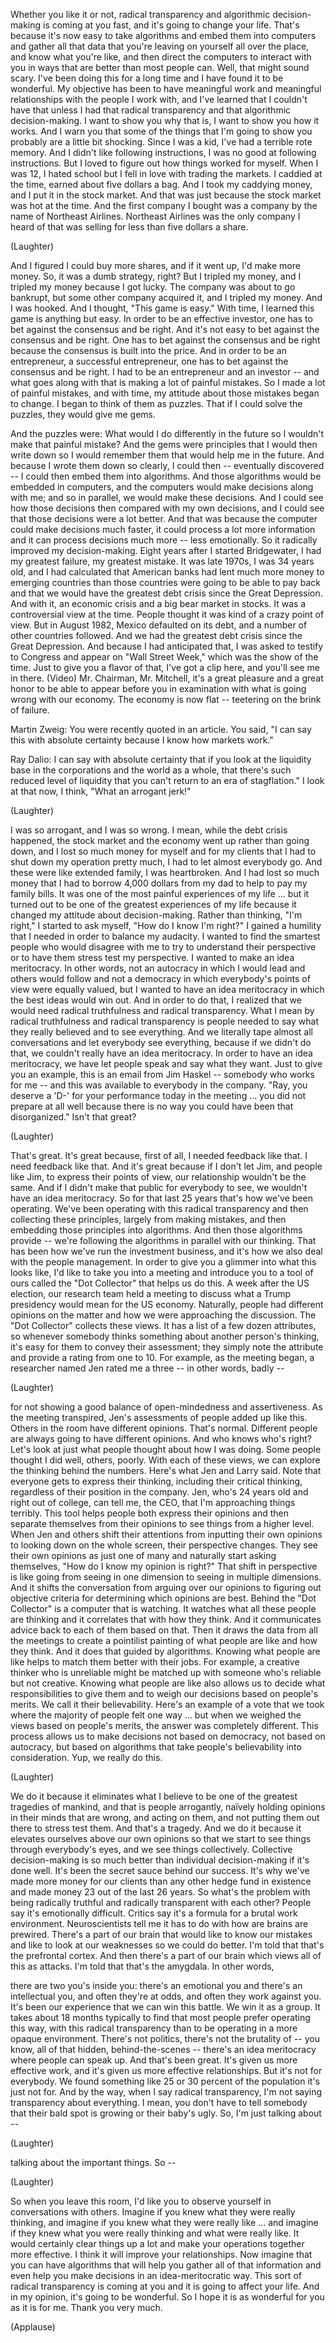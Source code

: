 
Whether you like it or not,
radical transparency and algorithmic
decision-making is coming at you fast,
and it&#39;s going to change your life.
That&#39;s because it&#39;s now easy
to take algorithms
and embed them into computers
and gather all that data
that you&#39;re leaving on yourself
all over the place,
and know what you&#39;re like,
and then direct the computers
to interact with you
in ways that are better
than most people can.
Well, that might sound scary.
I&#39;ve been doing this for a long time
and I have found it to be wonderful.
My objective has been
to have meaningful work
and meaningful relationships
with the people I work with,
and I&#39;ve learned that I couldn&#39;t have that
unless I had that radical transparency
and that algorithmic decision-making.
I want to show you why that is,
I want to show you how it works.
And I warn you that some of the things
that I&#39;m going to show you
probably are a little bit shocking.
Since I was a kid,
I&#39;ve had a terrible rote memory.
And I didn&#39;t like following instructions,
I was no good at following instructions.
But I loved to figure out
how things worked for myself.
When I was 12,
I hated school but I fell in love
with trading the markets.
I caddied at the time,
earned about five dollars a bag.
And I took my caddying money,
and I put it in the stock market.
And that was just because
the stock market was hot at the time.
And the first company I bought
was a company by the name
of Northeast Airlines.
Northeast Airlines was
the only company I heard of
that was selling for less
than five dollars a share.

(Laughter)

And I figured I could buy more shares,
and if it went up, I&#39;d make more money.
So, it was a dumb strategy, right?
But I tripled my money,
and I tripled my money
because I got lucky.
The company was about to go bankrupt,
but some other company acquired it,
and I tripled my money.
And I was hooked.
And I thought, &quot;This game is easy.&quot;
With time,
I learned this game is anything but easy.
In order to be an effective investor,
one has to bet against the consensus
and be right.
And it&#39;s not easy to bet
against the consensus and be right.
One has to bet against
the consensus and be right
because the consensus
is built into the price.
And in order to be an entrepreneur,
a successful entrepreneur,
one has to bet against
the consensus and be right.
I had to be an entrepreneur
and an investor --
and what goes along with that
is making a lot of painful mistakes.
So I made a lot of painful mistakes,
and with time,
my attitude about those mistakes
began to change.
I began to think of them as puzzles.
That if I could solve the puzzles,
they would give me gems.

And the puzzles were:
What would I do differently in the future
so I wouldn&#39;t make that painful mistake?
And the gems were principles
that I would then write down
so I would remember them
that would help me in the future.
And because I wrote them down so clearly,
I could then --
eventually discovered --
I could then embed them into algorithms.
And those algorithms
would be embedded in computers,
and the computers would
make decisions along with me;
and so in parallel,
we would make these decisions.
And I could see how those decisions
then compared with my own decisions,
and I could see that
those decisions were a lot better.
And that was because the computer
could make decisions much faster,
it could process a lot more information
and it can process decisions much more --
less emotionally.
So it radically improved
my decision-making.
Eight years after I started Bridgewater,
I had my greatest failure,
my greatest mistake.
It was late 1970s,
I was 34 years old,
and I had calculated that American banks
had lent much more money
to emerging countries
than those countries
were going to be able to pay back
and that we would have
the greatest debt crisis
since the Great Depression.
And with it, an economic crisis
and a big bear market in stocks.
It was a controversial view at the time.
People thought it was
kind of a crazy point of view.
But in August 1982,
Mexico defaulted on its debt,
and a number of other countries followed.
And we had the greatest debt crisis
since the Great Depression.
And because I had anticipated that,
I was asked to testify to Congress
and appear on &quot;Wall Street Week,&quot;
which was the show of the time.
Just to give you a flavor of that,
I&#39;ve got a clip here,
and you&#39;ll see me in there.
(Video) Mr. Chairman, Mr. Mitchell,
it&#39;s a great pleasure and a great honor
to be able to appear before you
in examination with what
is going wrong with our economy.
The economy is now flat --
teetering on the brink of failure.

Martin Zweig: You were recently
quoted in an article.
You said, &quot;I can say this
with absolute certainty
because I know how markets work.&quot;

Ray Dalio: I can say
with absolute certainty
that if you look at the liquidity base
in the corporations
and the world as a whole,
that there&#39;s such reduced
level of liquidity
that you can&#39;t return
to an era of stagflation.&quot;
I look at that now, I think,
&quot;What an arrogant jerk!&quot;

(Laughter)

I was so arrogant, and I was so wrong.
I mean, while the debt crisis happened,
the stock market and the economy
went up rather than going down,
and I lost so much money
for myself and for my clients
that I had to shut down
my operation pretty much,
I had to let almost everybody go.
And these were like extended family,
I was heartbroken.
And I had lost so much money
that I had to borrow
4,000 dollars from my dad
to help to pay my family bills.
It was one of the most painful
experiences of my life ...
but it turned out to be
one of the greatest experiences of my life
because it changed my attitude
about decision-making.
Rather than thinking, &quot;I&#39;m right,&quot;
I started to ask myself,
&quot;How do I know I&#39;m right?&quot;
I gained a humility that I needed
in order to balance my audacity.
I wanted to find the smartest
people who would disagree with me
to try to understand their perspective
or to have them
stress test my perspective.
I wanted to make an idea meritocracy.
In other words,
not an autocracy in which
I would lead and others would follow
and not a democracy in which everybody&#39;s
points of view were equally valued,
but I wanted to have an idea meritocracy
in which the best ideas would win out.
And in order to do that,
I realized that we would need
radical truthfulness
and radical transparency.
What I mean by radical truthfulness
and radical transparency
is people needed to say
what they really believed
and to see everything.
And we literally
tape almost all conversations
and let everybody see everything,
because if we didn&#39;t do that,
we couldn&#39;t really have
an idea meritocracy.
In order to have an idea meritocracy,
we have let people speak
and say what they want.
Just to give you an example,
this is an email from Jim Haskel --
somebody who works for me --
and this was available
to everybody in the company.
&quot;Ray, you deserve a &#39;D-&#39;
for your performance
today in the meeting ...
you did not prepare at all well
because there is no way
you could have been that disorganized.&quot;
Isn&#39;t that great?

(Laughter)

That&#39;s great.
It&#39;s great because, first of all,
I needed feedback like that.
I need feedback like that.
And it&#39;s great because if I don&#39;t let Jim,
and people like Jim,
to express their points of view,
our relationship wouldn&#39;t be the same.
And if I didn&#39;t make that public
for everybody to see,
we wouldn&#39;t have an idea meritocracy.
So for that last 25 years
that&#39;s how we&#39;ve been operating.
We&#39;ve been operating
with this radical transparency
and then collecting these principles,
largely from making mistakes,
and then embedding
those principles into algorithms.
And then those algorithms provide --
we&#39;re following the algorithms
in parallel with our thinking.
That has been how we&#39;ve run
the investment business,
and it&#39;s how we also deal
with the people management.
In order to give you a glimmer
into what this looks like,
I&#39;d like to take you into a meeting
and introduce you to a tool of ours
called the &quot;Dot Collector&quot;
that helps us do this.
A week after the US election,
our research team held a meeting
to discuss what a Trump presidency
would mean for the US economy.
Naturally, people had
different opinions on the matter
and how we were
approaching the discussion.
The &quot;Dot Collector&quot; collects these views.
It has a list of a few dozen attributes,
so whenever somebody thinks something
about another person&#39;s thinking,
it&#39;s easy for them
to convey their assessment;
they simply note the attribute
and provide a rating from one to 10.
For example, as the meeting began,
a researcher named Jen rated me a three --
in other words, badly --

(Laughter)

for not showing a good balance
of open-mindedness and assertiveness.
As the meeting transpired,
Jen&#39;s assessments of people
added up like this.
Others in the room
have different opinions.
That&#39;s normal.
Different people are always
going to have different opinions.
And who knows who&#39;s right?
Let&#39;s look at just what people thought
about how I was doing.
Some people thought I did well,
others, poorly.
With each of these views,
we can explore the thinking
behind the numbers.
Here&#39;s what Jen and Larry said.
Note that everyone
gets to express their thinking,
including their critical thinking,
regardless of their position
in the company.
Jen, who&#39;s 24 years old
and right out of college,
can tell me, the CEO,
that I&#39;m approaching things terribly.
This tool helps people
both express their opinions
and then separate themselves
from their opinions
to see things from a higher level.
When Jen and others shift their attentions
from inputting their own opinions
to looking down on the whole screen,
their perspective changes.
They see their own opinions
as just one of many
and naturally start asking themselves,
&quot;How do I know my opinion is right?&quot;
That shift in perspective is like going
from seeing in one dimension
to seeing in multiple dimensions.
And it shifts the conversation
from arguing over our opinions
to figuring out objective criteria
for determining which opinions are best.
Behind the &quot;Dot Collector&quot;
is a computer that is watching.
It watches what all
these people are thinking
and it correlates that
with how they think.
And it communicates advice
back to each of them based on that.
Then it draws the data
from all the meetings
to create a pointilist painting
of what people are like
and how they think.
And it does that guided by algorithms.
Knowing what people are like helps
to match them better with their jobs.
For example,
a creative thinker who is unreliable
might be matched up with someone
who&#39;s reliable but not creative.
Knowing what people are like
also allows us to decide
what responsibilities to give them
and to weigh our decisions
based on people&#39;s merits.
We call it their believability.
Here&#39;s an example of a vote that we took
where the majority
of people felt one way ...
but when we weighed the views
based on people&#39;s merits,
the answer was completely different.
This process allows us to make decisions
not based on democracy,
not based on autocracy,
but based on algorithms that take
people&#39;s believability into consideration.
Yup, we really do this.

(Laughter)

We do it because it eliminates
what I believe to be
one of the greatest tragedies of mankind,
and that is people arrogantly,
naïvely holding opinions
in their minds that are wrong,
and acting on them,
and not putting them out there
to stress test them.
And that&#39;s a tragedy.
And we do it because it elevates ourselves
above our own opinions
so that we start to see things
through everybody&#39;s eyes,
and we see things collectively.
Collective decision-making is so much
better than individual decision-making
if it&#39;s done well.
It&#39;s been the secret sauce
behind our success.
It&#39;s why we&#39;ve made
more money for our clients
than any other hedge fund in existence
and made money
23 out of the last 26 years.
So what&#39;s the problem
with being radically truthful
and radically transparent with each other?
People say it&#39;s emotionally difficult.
Critics say it&#39;s a formula
for a brutal work environment.
Neuroscientists tell me it has to do
with how are brains are prewired.
There&#39;s a part of our brain
that would like to know our mistakes
and like to look at our weaknesses
so we could do better.
I&#39;m told that that&#39;s
the prefrontal cortex.
And then there&#39;s a part of our brain
which views all of this as attacks.
I&#39;m told that that&#39;s the amygdala.
In other words,

there are two you&#39;s inside you:
there&#39;s an emotional you
and there&#39;s an intellectual you,
and often they&#39;re at odds,
and often they work against you.
It&#39;s been our experience
that we can win this battle.
We win it as a group.
It takes about 18 months typically
to find that most people
prefer operating this way,
with this radical transparency
than to be operating
in a more opaque environment.
There&#39;s not politics,
there&#39;s not the brutality of --
you know, all of that hidden,
behind-the-scenes --
there&#39;s an idea meritocracy
where people can speak up.
And that&#39;s been great.
It&#39;s given us more effective work,
and it&#39;s given us
more effective relationships.
But it&#39;s not for everybody.
We found something like
25 or 30 percent of the population
it&#39;s just not for.
And by the way,
when I say radical transparency,
I&#39;m not saying transparency
about everything.
I mean, you don&#39;t have to tell somebody
that their bald spot is growing
or their baby&#39;s ugly.
So, I&#39;m just talking about --

(Laughter)

talking about the important things.
So --

(Laughter)

So when you leave this room,
I&#39;d like you to observe yourself
in conversations with others.
Imagine if you knew
what they were really thinking,
and imagine if you knew
what they were really like ...
and imagine if they knew
what you were really thinking
and what were really like.
It would certainly clear things up a lot
and make your operations
together more effective.
I think it will improve
your relationships.
Now imagine that you can have algorithms
that will help you gather
all of that information
and even help you make decisions
in an idea-meritocratic way.
This sort of radical transparency
is coming at you
and it is going to affect your life.
And in my opinion,
it&#39;s going to be wonderful.
So I hope it is as wonderful for you
as it is for me.
Thank you very much.

(Applause)

